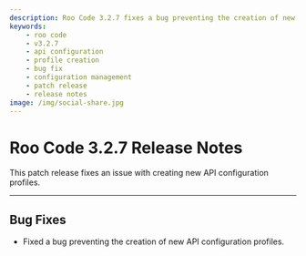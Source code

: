 ```yaml
---
description: Roo Code 3.2.7 fixes a bug preventing the creation of new API configuration profiles, restoring full profile management functionality.
keywords:
    - roo code
    - v3.2.7
    - api configuration
    - profile creation
    - bug fix
    - configuration management
    - patch release
    - release notes
image: /img/social-share.jpg
---
```


# Roo Code 3.2.7 Release Notes

This patch release fixes an issue with creating new API configuration profiles.

---

## Bug Fixes

- Fixed a bug preventing the creation of new API configuration profiles.
